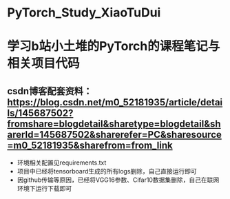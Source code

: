 # PyTorch_Study_XiaoTuDui
# 学习b站小土堆的PyTorch的课程笔记与相关项目代码

## csdn博客配套资料：https://blog.csdn.net/m0_52181935/article/details/145687502?fromshare=blogdetail&sharetype=blogdetail&sharerId=145687502&sharerefer=PC&sharesource=m0_52181935&sharefrom=from_link

- 环境相关配置见requirements.txt
- 项目中已经将tensorboard生成的所有logs删除，自己直接运行即可
- 因github传输等原因，已经将VGG16参数、Cifar10数据集删除，自己在联网环境下运行下载即可
